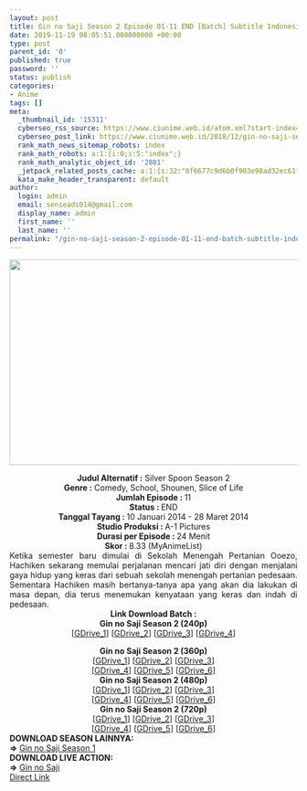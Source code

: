 ```yaml
---
layout: post
title: Gin no Saji Season 2 Episode 01-11 END [Batch] Subtitle Indonesia
date: 2019-11-19 08:05:51.000000000 +00:00
type: post
parent_id: '0'
published: true
password: ''
status: publish
categories:
- Anime
tags: []
meta:
  _thumbnail_id: '15311'
  cyberseo_rss_source: https://www.ciunime.web.id/atom.xml?start-index=3151&max-results=150
  cyberseo_post_link: https://www.ciunime.web.id/2018/12/gin-no-saji-season-2-episode-01-11-end.html
  rank_math_news_sitemap_robots: index
  rank_math_robots: a:1:{i:0;s:5:"index";}
  rank_math_analytic_object_id: '2801'
  _jetpack_related_posts_cache: a:1:{s:32:"8f6677c9d6b0f903e98ad32ec61f8deb";a:2:{s:7:"expires";i:1654281803;s:7:"payload";a:0:{}}}
  kata_make_header_transparent: default
author:
  login: admin
  email: senseads014@gmail.com
  display_name: admin
  first_name: ''
  last_name: ''
permalink: "/gin-no-saji-season-2-episode-01-11-end-batch-subtitle-indonesia/"
---
```

<div class="separator" style="clear: both; text-align: center;"><a href="https://2.bp.blogspot.com/-jasxXWKYKnc/XAeMnhEbvSI/AAAAAAAADgQ/2aykK8mcHvIYG3LSZ7nNaQrRVsfwcBD5gCLcBGAs/s1600/Gin%2Bno%2BSaji%2BSeason%2B2%2B-%2BCiunime.png" imageanchor="1"><img border="0" data-original-height="720" data-original-width="1280" height="360" src="{{ site.baseurl }}/assets/2019/11/Gin%2Bno%2BSaji%2BSeason%2B2%2B-%2BCiunime.png" width="640" /></a></div>
<p>
<div style="text-align: center;"><b>Judul </b><b><b>Alternatif</b> :</b> Silver Spoon Season 2</div>
<div style="text-align: center;"><b><b>Genre :</b></b> <b></b>Comedy, School, Shounen, Slice of Life</div>
<div style="text-align: center;"><b>Jumlah Episode : </b>11<br /><b>Status :&nbsp;</b>END<br /><b>Tanggal Tayang : </b><b></b><b></b>10 Januari 2014 - 28 Maret 2014<br /><b>Studio Produksi : </b>A-1 Pictures<br /><b>Durasi per Episode :&nbsp;</b>24 Menit</div>
<div style="text-align: center;"><b>Skor :&nbsp;</b>8.33 (MyAnimeList)</div>
<div style="text-align: center;"></div>
<div style="text-align: justify;">Ketika semester baru dimulai di Sekolah Menengah Pertanian Ooezo, Hachiken sekarang memulai perjalanan mencari jati diri dengan menjalani gaya hidup yang keras dari sebuah sekolah menengah pertanian pedesaan. Sementara Hachiken masih bertanya-tanya apa yang akan dia lakukan di masa depan, dia terus menemukan kenyataan yang keras dan indah di pedesaan.</div>
<div style="text-align: justify;"></div>
<div style="text-align: justify;"></div>
<div style="text-align: center;"><b>Link Download Batch :</b></div>
<div style="text-align: center;">
<div style="text-align: center;"><b>Gin no Saji Season 2 (240p)</b></div>
<div style="text-align: center;">[<a href="https://docs.google.com/uc?export=download&amp;id=1rmXauuSMpEKXgkr05ATTMzp5VDwGzfph" target="_blank" rel="noopener">GDrive_1</a>] [<a href="https://docs.google.com/uc?export=download&amp;id=1U3uuXDP-8Eu4Cts5WvgK1w0ta77RxChZ" target="_blank" rel="noopener">GDrive_2</a>] [<a href="https://drive.google.com/uc?id=1PA6XOBkI01yS-4GhZBNGieRdqngxf-0o" target="_blank" rel="noopener">GDrive_3</a>] [<a href="https://drive.google.com/uc?id=1i-umknCzMdd_dFlsdkDdYoO56FC27OMC" target="_blank" rel="noopener">GDrive_4</a>]</p>
</div>
</div>
<div style="text-align: center;"><b>Gin no Saji Season 2 (360p)</b></div>
<div style="text-align: center;">[<a href="https://drive.google.com/uc?id=1unTGgmgvgiN71NKN--MX0QzQznN3Lauo" target="_blank" rel="noopener">GDrive_1</a>] [<a href="https://drive.google.com/uc?id=15Kl8cO6j6_EvmsgELwUAQmW4Hi7jhjWz" target="_blank" rel="noopener">GDrive_2</a>] [<a href="https://drive.google.com/uc?id=1vl-k_Z17a5heb_5yFLD7n3WsD_SyIsuq" target="_blank" rel="noopener">GDrive_3</a>]<br />[<a href="https://docs.google.com/uc?export=download&amp;id=11t4MMn-pHB7cBa1E7DhKZKfxs99R2RbS" target="_blank" rel="noopener">GDrive_4</a>] [<a href="https://docs.google.com/uc?export=download&amp;id=1KedMvCrDhKqZrfdoDLK_kujxP2ig72bV" target="_blank" rel="noopener">GDrive_5</a>] [<a href="https://drive.google.com/uc?id=19DNjzFpg6JzumA4rtNVT01P8VDGyp67k" target="_blank" rel="noopener">GDrive_6</a>]</div>
<div style="text-align: center;"></div>
<div style="text-align: center;"><b>Gin no Saji Season 2 (480p)</b><br />[<a href="https://drive.google.com/uc?id=1xi6ZwmBmt7JsE5gUoCAh9rSeZqx7xTpI" target="_blank" rel="noopener">GDrive_1</a>] [<a href="https://drive.google.com/uc?id=1kk7bgoaCCqi5QOFP6ws5O2Qlj9y5Cb4e" target="_blank" rel="noopener">GDrive_2</a>] [<a href="https://drive.google.com/uc?id=1jutBNmNOHHB1cx_YD42fWp0uHfeD0c07" target="_blank" rel="noopener">GDrive_3</a>]<br />[<a href="https://drive.google.com/uc?export=download&amp;id=0BxNmH3EwBynoVWxXOFpXWlFvVWM" target="_blank" rel="noopener">GDrive_4</a>] [<a href="https://docs.google.com/uc?export=download&amp;id=1k_GjfLurPVxl_qKwH-ANgBrSfjSgAr96" target="_blank" rel="noopener">GDrive_5</a>] [<a href="https://docs.google.com/uc?export=download&amp;id=1HlKiNmPPYacIyCWmZlBKzOrFuf-zW90J" target="_blank" rel="noopener">GDrive_6</a>]</div>
<div style="text-align: center;"><b>Gin no Saji Season 2 (720p)</b><br />[<a href="https://drive.google.com/uc?id=1sTBh3PriLtISu7hmkN7K_GXAMin2MdNh" target="_blank" rel="noopener">GDrive_1</a>] [<a href="https://drive.google.com/uc?id=15P0QgwBxgD0Uscaf8cGtTtY1AQ-Ir0xF" target="_blank" rel="noopener">GDrive_2</a>] [<a href="https://drive.google.com/uc?id=1kLywAdhnNWy88hOXV35fXXW7k2FkEIjt" target="_blank" rel="noopener">GDrive_3</a>]<br />[<a href="https://drive.google.com/uc?export=download&amp;id=0BxNmH3EwBynoNkFtdnNURXZJc3M" target="_blank" rel="noopener">GDrive_4</a>] [<a href="https://docs.google.com/uc?export=download&amp;id=147fBQBN1qFryI_f-f0BQwKYsXwmMJcps" target="_blank" rel="noopener">GDrive_5</a>] [<a href="https://docs.google.com/uc?export=download&amp;id=1B2LqIXAMk06yq-aHkShX0KMWYk7U0v04" target="_blank" rel="noopener">GDrive_6</a>]
<div style="text-align: justify;"></div>
<div style="text-align: justify;"></div>
<div style="text-align: justify;"><b>DOWNLOAD SEASON LAINNYA:</b></div>
<div style="text-align: justify;"></div>
<div style="text-align: justify;"><b>=&gt;</b> <a href="https://www.ciunime.web.id/2018/12/gin-no-saji-season-1-episode-01-11-end.html" target="_blank" rel="noopener">Gin no Saji Season 1</a></div>
<div style="text-align: justify;">
<div style="text-align: justify;">
<div style="text-align: justify;"><b>DOWNLOAD LIVE ACTION:</b></div>
<div style="text-align: justify;"></div>
<div style="text-align: justify;"><b>=&gt;</b>&nbsp;<a href="https://www.ciunime.web.id/2019/01/gin-no-saji-live-action-subtitle.html" target="_blank" rel="noopener">Gin no Saji</a></div>
<div style="text-align: justify;"></div>
</div>
</div>
</div>
<link rel="stylesheet" href="https://cdnjs.cloudflare.com/ajax/libs/font-awesome/4.7.0/css/font-awesome.min.css" />
<div class="divbtn"> <a href="https://handymansurrender.com/fihup8buzv?key=94550f7ce39444073321dde3b8782f97" class="btn"><i class="fa fa-download"></i> Direct Link</a> </div>

